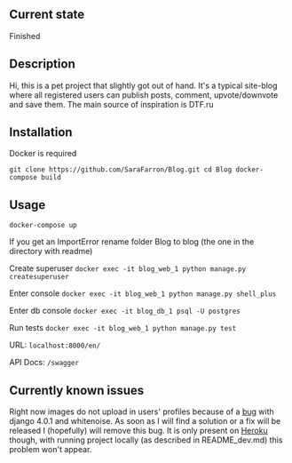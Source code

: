 ## Current state

Finished

## Description

Hi, this is a pet project that slightly got out of hand. 
It's a typical site-blog where all registered users can publish posts, 
comment, upvote/downvote and save them. The main source of inspiration is DTF.ru

## Installation

Docker is required

`git clone https://github.com/SaraFarron/Blog.git
cd Blog
docker-compose build`

## Usage

`docker-compose up`

If you get an ImportError rename folder Blog to blog (the one in the directory with readme)

Create superuser `docker exec -it blog_web_1 python manage.py createsuperuser`

Enter console `docker exec -it blog_web_1 python manage.py shell_plus`

Enter db console `docker exec -it blog_db_1 psql -U postgres`

Run tests `docker exec -it blog_web_1 python manage.py test`

URL: `localhost:8000/en/`

API Docs: `/swagger`

## Currently known issues

Right now images do not upload in users' profiles because of a [bug](https://github.com/axnsan12/drf-yasg/issues/761)
with django 4.0.1 and whitenoise. As soon as I will find a solution or a fix will be released I (hopefully) will remove 
this bug. It is only present on [Heroku](https://pacific-lake-54676.herokuapp.com/en/) though, with running project 
locally (as described in README_dev.md) this problem won't appear.
